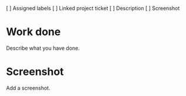 # 
[ ] Assigned labels
[ ] Linked project ticket
[ ] Description
[ ] Screenshot

# Work done
Describe what you have done.

# Screenshot
Add a screenshot.
